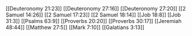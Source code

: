 [[Deuteronomy 21:23]]
[[Deuteronomy 27:16]]
[[Deuteronomy 27:20]]
[[2 Samuel 14:26]]
[[2 Samuel 17:23]]
[[2 Samuel 18:14]]
[[Job 18:8]]
[[Job 31:3]]
[[Psalms 63:9]]
[[Proverbs 20:20]]
[[Proverbs 30:17]]
[[Jeremiah 48:44]]
[[Matthew 27:5]]
[[Mark 7:10]]
[[Galatians 3:13]]
